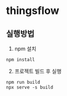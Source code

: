 # thingsflow

## 실행방법


1. npm 설치
```
npm install
```

2. 프로젝트 빌드 후 실행
```
npm run build
npx serve -s build
```


